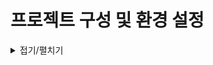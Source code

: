 
# 프로젝트 구성 및 환경 설정
<details>
<summary>접기/펼치기</summary>
<br>

## Webpack 기본 템플릿

__webpack__: 모듈(패키지) 번들러의 핵심 패키지<br>
__webpack-cli__: 터미널에서 Webpack 명령(CLI)을 사용할 수 있음<br>
__webpack-dev-server__: 개발용으로 Live Server를 실행(HMR)<br>

__html-webpack-plugin__: 최초 실행될 HTML 파일(템플릿)을 연결<br>
__copy-webpack-plugin__: 정적 파일(파비콘, 이미지 등)을 제품(`dist`) 폴더로 복사<br>

__sass-loader__: SCSS(Sass) 파일을 로드<br>
__postcss-loader__: PostCSS(Autoprefixer)로 스타일 파일을 처리<br>
__css-loader__: CSS 파일을 로드<br>
__style-loader__: 로드된 스타일(CSS)을 `<style>`로 `<head>`에 삽입<br>
__babel-loader__: JS 파일을 로드<br>

__@babel/core__: ES6 이상의 코드를 ES5 이하 버전으로 변환<br>
__@babel/preset-env__: Babel 지원 스펙을 지정<br>
__@babel/plugin-transform-runtime__: Async/Await 문법 지원<br>

__sass__: SCSS(Sass) 문법을 해석(스타일 전처리기)<br>
__postcss__: Autoprefixer 등의 다양한 스타일 후처리기 패키지<br>
__autoprefixer__: 스타일에 자동으로 공급 업체 접두사(Vendor prefix)를 적용하는 PostCSS의 플러그인<br> 

## 주의사항!

- `npm i -D webpack-dev-server@next`로 설치(webpack-cli 버전(@4^)과 일치)!<br>
- `package.json` 옵션으로 `browserslist` 추가!<br>
- `.postcssrc.js` 생성(PostCSS 구성 옵션)!<br>
- `.babelrc.js` 생성(Babel 구성 옵션)!<br>

<br>

## 프로젝트 clone `degit`
깃 리포지토리에서 파일만 복사해오는 도구인 degit 옵션을 사용한다.

#### npx 방식
설치 없이 실행 가능한 npm CLI 이다.
아래 명령을 통해 degit 패키지를 즉시 실행하여 GitHub 레포지토리를 다운로드한다.
- `npx degit YooHyeok/vue3-webpack-template#main <생성할 프로젝트(디렉토리)명>`

#### npm 방식
degit을 로컬 또는 전역에 설치한 뒤 degit 명령을 통해 GitHub 레포지토리를 다운로드한다.
- `npm install -g degit`
- `degit YooHyeok/vue3-webpack-template#main <생성할 프로젝트(디렉토리)명>`

#### 설치 및 기동
- `npm install`
- `npm run dev`

<br>

## npm run dev 기동 이슈
### error:0308010C:digital envelope routines::unsupported

<br>

<details>
<summary>접기/펼치기</summary>
<br>

```
> webpack-basic@1.0.0 dev
> webpack-dev-server --mode development

Browserslist: caniuse-lite is outdated. Please run:
npx browserslist@latest --update-db

Why you should do it regularly:
https://github.com/browserslist/browserslist#browsers-data-updating
<i> [webpack-dev-server] Project is running at http://[::1]:8080/
<i> [webpack-dev-server] Content not from webpack is served from {프로젝트 경로}
```
</details>
<br>

위 로그 이후 아래 에러 발생
<br>

<details>
<summary>접기/펼치기</summary>
<br>

```
node:internal/crypto/hash:68
  this[kHandle] = new _Hash(algorithm, xofLen);
                  ^

Error: error:0308010C:digital envelope routines::unsupported
    at new Hash (node:internal/crypto/hash:68:19)
    at Object.createHash (node:crypto:138:10)
    at BulkUpdateDecorator.hashFactory (C:\Programming\workspace_vs\vue-cli-9din-sass-props-button\node_modules\webpack\lib\util\createHash.js:144:18)
    at BulkUpdateDecorator.update (C:\Programming\workspace_vs\vue-cli-9din-sass-props-button\node_modules\webpack\lib\util\createHash.js:46:50)
    at RawSource.updateHash (C:\Programming\workspace_vs\vue-cli-9din-sass-props-button\node_modules\webpack-sources\lib\RawSource.js:64:8)
    at NormalModule._initBuildHash (C:\Programming\workspace_vs\vue-cli-9din-sass-props-button\node_modules\webpack\lib\NormalModule.js:829:17)
    at handleParseResult (C:\Programming\workspace_vs\vue-cli-9din-sass-props-button\node_modules\webpack\lib\NormalModule.js:894:10)
    at C:\Programming\workspace_vs\vue-cli-9din-sass-props-button\node_modules\webpack\lib\NormalModule.js:985:4
    at processResult (C:\Programming\workspace_vs\vue-cli-9din-sass-props-button\node_modules\webpack\lib\NormalModule.js:716:11)
    at C:\Programming\workspace_vs\vue-cli-9din-sass-props-button\node_modules\webpack\lib\NormalModule.js:768:5 {
  opensslErrorStack: [ 'error:03000086:digital envelope routines::initialization error' ],
  library: 'digital envelope routines',
  reason: 'unsupported',
  code: 'ERR_OSSL_EVP_UNSUPPORTED'
}
```
</details>

<br>

 Node.js 17 이상에서 Webpack 4~5 버전 사용 시 자주 발생하는 OpenSSL 관련 이슈
 Node.js 17부터 OpenSSL 3이 기본이 되었고, 이전 방식으로 createHash()를 사용하는 라이브러리들이 충돌을 일으키기 때문에 발생.
```
Error: error:0308010C:digital envelope routines::unsupported
code: 'ERR_OSSL_EVP_UNSUPPORTED'
```
이는 webpack, webpack-dev-server, webpack-sources 내부에서 해시 생성(crypto.createHash) 시 발생하는 문제

### 해결방법 3가지
Webpack의 해시 함수가 OpenSSL 3과 충돌하는 문제를 우회하는 방식

- Windows (CMD)
  ```
  set NODE_OPTIONS=--openssl-legacy-provider
  ```

- Windows (PowerShell)
  ```
  $env:NODE_OPTIONS="--openssl-legacy-provider"
  ```

- macOS / Linux / WSL
  ```
  export NODE_OPTIONS=--openssl-legacy-provider
  ```

</details>
